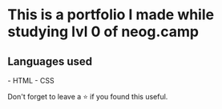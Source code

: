 <h1>
    This is a portfolio I made while studying lvl 0 of neog.camp
</h1>
<h2>
    Languages used
</h2>
- HTML
- CSS

<br />

Don't forget to leave a ⭐ if you found this useful.
